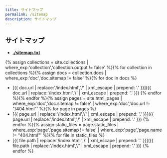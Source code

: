 ```yaml
---
title: サイトマップ
permalink: /sitemap
description: サイトマップ
---
```


## サイトマップ

- **[./sitemap.txt](./sitemap.txt)**

{% assign collections = site.collections | where_exp:'collection','collection.output != false' %}{% for collection in collections %}{% assign docs = collection.docs | where_exp:'doc','doc.sitemap != false' %}{% for doc in docs %}
- [{{ doc.url | replace:'/index.html','/' | xml_escape | prepend: '.' }}]({{ doc.url | replace:'/index.html','/' | xml_escape | prepend: '.' }})
  {% endfor %}{% endfor %}{% assign pages = site.html_pages | where_exp:'doc','doc.sitemap != false' | where_exp:'doc','doc.url != "/404.html"' %}{% for page in pages %}
- [{{ page.url | replace:'/index.html','/' | xml_escape | prepend: '.' }}]({{ page.url | replace:'/index.html','/' | xml_escape | prepend: '.' }})
  {% endfor %}{% assign static_files = page.static_files | where_exp:'page','page.sitemap != false' | where_exp:'page','page.name != "404.html"' %}{% for file in static_files %}
- [{{ file.path | replace:'/index.html','/' | xml_escape | prepend: '.' }}]({{ file.path | replace:'/index.html','/' | xml_escape | prepend: '.' }})
  {% endfor %}
